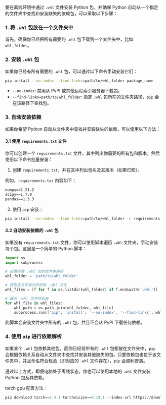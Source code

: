 要在离线环境中通过 `.whl` 文件安装 Python 包，并确保 Python 自动从一个指定的文件夹中查找和安装缺失的依赖包，可以采取以下步骤：  

### 1. 将 `.whl` 包放在一个文件夹中

首先，确保你已经把所有需要的 `.whl` 包下载到一个文件夹中，比如 `whl_folder`。

### 2. 安装 `.whl` 包

如果你已经有所有需要的 `.whl` 包，可以通过以下命令手动安装它们：

```bash
pip install --no-index --find-links=path/to/whl_folder package_name
```

- `--no-index`: 禁用从 PyPI 或其他远程索引服务器下载包。
- `--find-links=path/to/whl_folder`: 指定 `.whl` 包所在的文件夹路径，`pip` 会在该路径下查找包。

### 3. 自动安装依赖

如果你希望 Python 自动从文件夹中查找并安装缺失的依赖，可以使用以下方法：

#### 3.1 使用 `requirements.txt` 文件

你可以创建一个 `requirements.txt` 文件，其中列出你需要的所有包和版本，然后使用以下命令批量安装：

1. 创建 `requirements.txt`，并在其中列出包名及其版本（如果已知）。

例如，`requirements.txt` 内容如下：

```txt
numpy==1.21.2
scipy==1.7.0
pandas==1.3.3
```

2. 使用 `pip` 安装：

```bash
pip install --no-index --find-links=path/to/whl_folder -r requirements.txt
```

#### 3.2 自动安装依赖的 `.whl` 包

如果没有 `requirements.txt` 文件，你可以使用脚本遍历 `.whl` 文件夹，手动安装每个包。这里是一个简单的 Python 脚本：

```python
import os
import subprocess

# 设置存放 .whl 包的文件夹路径
whl_folder = 'path/to/whl_folder'

# 获取该文件夹中的所有 .whl 文件
whl_files = [f for f in os.listdir(whl_folder) if f.endswith('.whl')]

# 遍历 .whl 文件并安装
for whl_file in whl_files:
    whl_path = os.path.join(whl_folder, whl_file)
    subprocess.run(['pip', 'install', '--no-index', '--find-links', whl_folder, whl_path])
```

此脚本会安装文件夹中所有的 `.whl` 包，并且不会从 PyPI 下载任何依赖。

### 4. 使用 `pip` 进行依赖解析

如果某个 `.whl` 包依赖其他包，而你已经将所有的 `.whl` 包都放在文件夹中，`pip` 会根据依赖关系自动从文件夹中查找并安装其他缺失的包。只要依赖包也位于该文件夹中，并且命名符合规范（即对应的 `.whl` 文件存在），`pip` 会顺利安装。

通过以上方式，即便电脑处于离线状态，你也可以使用本地的 `.whl` 文件安装 Python 包及其依赖。



torch gpu 配置方法 : 
```python
pip download torch==2.4.1 torchvision==0.19.1 --index-url https://download.pytorch.org/whl/cu121
```
